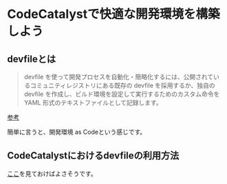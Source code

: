 # CodeCatalystで快適な開発環境を構築しよう

## devfileとは

> devfile を使って開発プロセスを自動化・簡略化するには、公開されているコミュニティレジストリにある既存の devfile を採用するか、独自の devfile を作成し、ビルド環境を設定して実行するためのカスタム命令を YAML 形式のテキストファイルとして記録します。

[参考](https://devfile.io/docs/2.0.0/what-is-a-devfile)

簡単に言うと、開発環境 as Codeという感じです。

## CodeCatalystにおけるdevfileの利用方法

[ここ](https://docs.aws.amazon.com/ja_jp/codecatalyst/latest/userguide/devenvironment-create.html)を見ておけばよさそうです。
